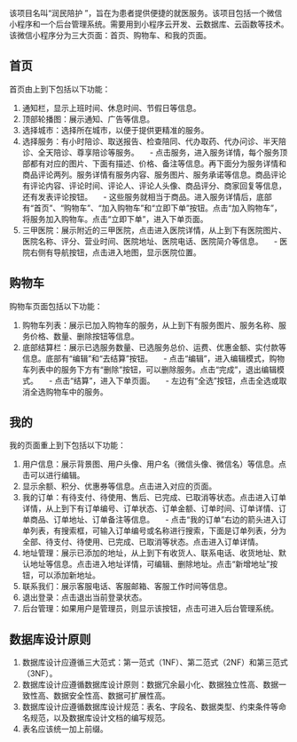 该项目名叫“润民陪护 ”，旨在为患者提供便捷的就医服务。该项目包括一个微信小程序和一个后台管理系统。需要用到小程序云开发、云数据库、云函数等技术。
该微信小程序分为三大页面：首页、购物车、和我的页面。
## 首页
首页由上到下包括以下功能：
1. 通知栏，显示上班时间、休息时间、节假日等信息。
2. 顶部轮播图：展示通知、广告等信息。
3. 选择城市：选择所在城市，以便于提供更精准的服务。
4. 选择服务：有小时陪诊、取送报告、检查陪同、代办取药、代办问诊、半天陪诊、全天陪诊、尊享陪诊等服务。
    - 点击服务，进入服务详情，每个服务顶部都有对应的图片、下面有描述、价格、备注等信息。再下面分为服务详情和商品评论两列。服务详情有服务内容、服务图片、服务承诺等信息。商品评论有评论内容、评论时间、评论人、评论人头像、商品评分、商家回复等信息，还有发表评论按钮。
    - 这些服务就相当于商品。进入服务详情后，底部有“首页”、“购物车”、“加入购物车”和“立即下单”按钮。点击“加入购物车”，将服务加入购物车。点击“立即下单”，进入下单页面。
5. 三甲医院：展示附近的三甲医院，点击进入医院详情，从上到下有医院图片、医院名称、评分、营业时间、医院地址、医院电话、医院简介等信息。
    - 医院右侧有导航按钮，点击进入地图，显示医院位置。

## 购物车
购物车页面包括以下功能：
1. 购物车列表：展示已加入购物车的服务，从上到下有服务图片、服务名称、服务价格、数量、删除按钮等信息。
2. 底部结算栏：展示已选服务数量、已选服务总价、运费、优惠金额、实付款等信息。底部有“编辑”和“去结算”按钮。
    - 点击“编辑”，进入编辑模式，购物车列表中的服务下方有“删除”按钮，可以删除服务。点击“完成”，退出编辑模式。
    - 点击“结算”，进入下单页面。
    - 左边有“全选”按钮，点击全选或取消全选购物车中的服务。

## 我的
我的页面重上到下包括以下功能：
1. 用户信息：展示背景图、用户头像、用户名（微信头像、微信名）等信息。点击可以进行编辑。
2. 显示余额、积分、优惠券等信息。点击进入对应的页面。
3. 我的订单：有待支付、待使用、售后、已完成、已取消等状态。点击进入订单详情，从上到下有订单编号、订单状态、订单金额、订单时间、订单详情、订单商品、订单地址、订单备注等信息。
    - 点击“我的订单”右边的箭头进入订单列表，有搜索框，可输入订单编号或名称进行搜索，下面是订单列表，分为全部、待支付、待使用、已完成、已取消等状态。点击进入订单详情。
4. 地址管理：展示已添加的地址，从上到下有收货人、联系电话、收货地址、默认地址等信息。点击进入地址详情，可编辑、删除地址。点击“新增地址”按钮，可以添加新地址。
5. 联系我们：展示客服电话、客服邮箱、客服工作时间等信息。
6. 退出登录：点击退出当前登录状态。
7. 后台管理：如果用户是管理员，则显示该按钮，点击可进入后台管理系统。

## 数据库设计原则
1. 数据库设计应遵循三大范式：第一范式（1NF）、第二范式（2NF）和第三范式（3NF）。
2. 数据库设计应遵循数据库设计原则：数据冗余最小化、数据独立性高、数据一致性高、数据安全性高、数据可扩展性高。
3. 数据库设计应遵循数据库设计规范：表名、字段名、数据类型、约束条件等命名规范，以及数据库设计文档的编写规范。
4. 表名应该统一加上前缀。
